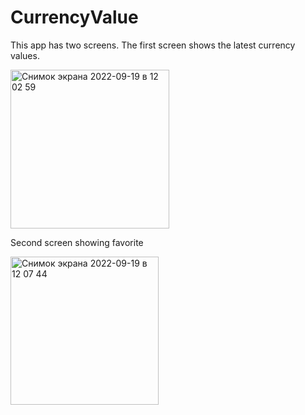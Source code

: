 # CurrencyValue
This app has two screens.
The first screen shows the latest currency values.


<img width="254" alt="Снимок экрана 2022-09-19 в 12 02 59" src="https://user-images.githubusercontent.com/96492790/190952821-25508441-1289-470a-84bd-60bbab0121a4.png">

Second screen showing favorite


<img width="237" alt="Снимок экрана 2022-09-19 в 12 07 44" src="https://user-images.githubusercontent.com/96492790/190952981-89e2ca8a-465d-403b-959f-e8d42315228b.png">

